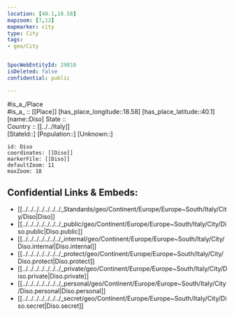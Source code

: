 ```yaml
---
location: [40.1,18.58] 
mapzoom: [7,12] 
mapmarker: city 
type: City
tags:
- geo/City


SpocWebEntityId: 29810
isDeleted: false
confidential: public

---
```

#is_a_/Place  
#is_a_ :: [[Place]] 
[has_place_longitude::18.58] 
[has_place_latitude::40.1] 
[name::Diso] 
State ::  
Country :: [[../../Italy]]  
[StateId::] 
[Population::] 
[Unknown::] 


```leaflet
id: Diso
coordinates: [[Diso]] 
markerFile: [[Diso]] 
defaultZoom: 11 
maxZoom: 18
```


## Confidential Links & Embeds: 
- [[../../../../../../../_Standards/geo/Continent/Europe/Europe~South/Italy/City/Diso|Diso]] 
- [[../../../../../../../_public/geo/Continent/Europe/Europe~South/Italy/City/Diso.public|Diso.public]] 
- [[../../../../../../../_internal/geo/Continent/Europe/Europe~South/Italy/City/Diso.internal|Diso.internal]] 
- [[../../../../../../../_protect/geo/Continent/Europe/Europe~South/Italy/City/Diso.protect|Diso.protect]] 
- [[../../../../../../../_private/geo/Continent/Europe/Europe~South/Italy/City/Diso.private|Diso.private]] 
- [[../../../../../../../_personal/geo/Continent/Europe/Europe~South/Italy/City/Diso.personal|Diso.personal]] 
- [[../../../../../../../_secret/geo/Continent/Europe/Europe~South/Italy/City/Diso.secret|Diso.secret]] 
